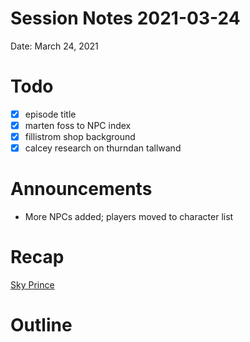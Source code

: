 # Session Notes 2021-03-24

Date: March 24, 2021

# Todo

- [x]  episode title
- [x]  marten foss to NPC index
- [x]  fillistrom shop background
- [x]  calcey research on thurndan tallwand

# Announcements

- More NPCs added; players moved to character list

# Recap

[Sky Prince](../../logbook/Sky%20Prince.md) 

# Outline